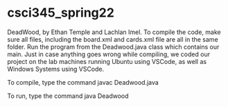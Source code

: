 # csci345_spring22

DeadWood, by Ethan Temple and Lachlan Imel.
To compile the code, make sure all files, including the board.xml and cards.xml file are all in the same folder. Run the program from the Deadwood.java class which contains our main. Just in case anything goes wrong while compiling, we coded our project on the lab machines running Ubuntu using VSCode, as well as Windows Systems using VSCode.

To compile, type the command
javac Deadwood.java

To run, type the command
java Deadwood
